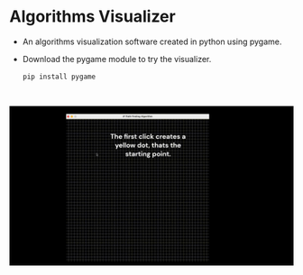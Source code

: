 # Algorithms Visualizer
- An algorithms visualization software created in python using pygame.

- Download the pygame module to try the visualizer.
  ```
  pip install pygame
  ```

<br />

<p align="center">
   <img src="demo.gif" />
</p>
